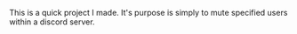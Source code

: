 This is a quick project I made. It's purpose is simply to mute specified users 
within a discord server.